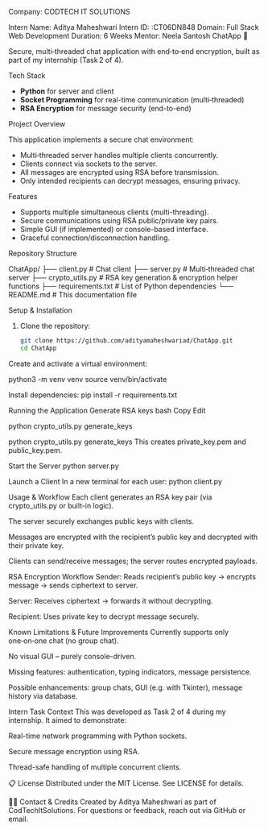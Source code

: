 Company: CODTECH IT SOLUTIONS

Intern Name: Aditya Maheshwari
Intern ID: :CT06DN848
Domain: Full Stack Web Development
Duration: 6 Weeks
Mentor: Neela Santosh
 ChatApp 🚀

Secure, multi‑threaded chat application with end‑to‑end encryption, built as part of my internship (Task 2 of 4).

 Tech Stack

- **Python** for server and client
- **Socket Programming** for real-time communication (multi‑threaded)
- **RSA Encryption** for message security (end-to-end)

 Project Overview

This application implements a secure chat environment:

- Multi‑threaded server handles multiple clients concurrently.
- Clients connect via sockets to the server.
- All messages are encrypted using RSA before transmission.
- Only intended recipients can decrypt messages, ensuring privacy.

 Features

- Supports multiple simultaneous clients (multi-threading).
- Secure communications using RSA public/private key pairs.
- Simple GUI (if implemented) or console-based interface.
- Graceful connection/disconnection handling.

 Repository Structure

ChatApp/
├── client.py # Chat client
├── server.py # Multi‑threaded chat server
├── crypto_utils.py # RSA key generation & encryption helper functions
├── requirements.txt # List of Python dependencies
└── README.md # This documentation file


 Setup & Installation

1. Clone the repository:
   ```bash
   git clone https://github.com/adityamaheshwariad/ChatApp.git
   cd ChatApp
   
Create and activate a virtual environment:

python3 -m venv venv
source venv/bin/activate

Install dependencies:
pip install -r requirements.txt

Running the Application
 Generate RSA keys
bash
Copy
Edit

python crypto_utils.py generate_keys

python crypto_utils.py generate_keys
This creates private_key.pem and public_key.pem.

Start the Server
python server.py


Launch a Client
In a new terminal for each user:
python client.py


 Usage & Workflow
Each client generates an RSA key pair (via crypto_utils.py or built-in logic).

The server securely exchanges public keys with clients.

Messages are encrypted with the recipient’s public key and decrypted with their private key.

Clients can send/receive messages; the server routes encrypted payloads.

 RSA Encryption Workflow
Sender: Reads recipient’s public key → encrypts message → sends ciphertext to server.

Server: Receives ciphertext → forwards it without decrypting.

Recipient: Uses private key to decrypt message securely.

 Known Limitations & Future Improvements
Currently supports only one‑on‑one chat (no group chat).

No visual GUI – purely console-driven.

Missing features: authentication, typing indicators, message persistence.

Possible enhancements: group chats, GUI (e.g. with Tkinter), message history via database.

 Intern Task Context
This was developed as Task 2 of 4 during my internship. It aimed to demonstrate:

Real-time network programming with Python sockets.

Secure message encryption using RSA.

Thread-safe handling of multiple concurrent clients.

📋 License
Distributed under the MIT License. See LICENSE for details.

🙋‍♂️ Contact & Credits
Created by Aditya Maheshwari as part of CodTechItSolutions.
For questions or feedback, reach out via GitHub or email.







